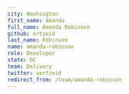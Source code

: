 ```yaml
---
city: Washington
first_name: Amanda
full_name: Amanda Robinson
github: ertzeid
last_name: Robinson
name: amanda-robinson
role: Developer
state: DC
team: Delivery
twitter: aertzeid
redirect_from: /team/amanda-robinson
---
```

